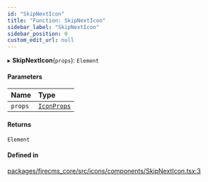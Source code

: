 ```yaml
---
id: "SkipNextIcon"
title: "Function: SkipNextIcon"
sidebar_label: "SkipNextIcon"
sidebar_position: 0
custom_edit_url: null
---
```


▸ **SkipNextIcon**(`props`): `Element`

#### Parameters

| Name | Type |
| :------ | :------ |
| `props` | [`IconProps`](../types/IconProps.md) |

#### Returns

`Element`

#### Defined in

[packages/firecms_core/src/icons/components/SkipNextIcon.tsx:3](https://github.com/FireCMSco/firecms/blob/d45f3739/packages/firecms_core/src/icons/components/SkipNextIcon.tsx#L3)
